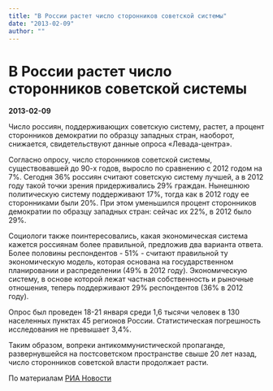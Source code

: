 ```yaml
---
title: "В России растет число сторонников советской системы"
date: "2013-02-09"
author: ""
---
```


# В России растет число сторонников советской системы

**2013-02-09** 

Число россиян, поддерживающих советскую систему, растет, а процент сторонников демократии по образцу западных стран, наоборот, снижается, свидетельствуют данные опроса «Левада-центра».

Согласно опросу, число сторонников советской системы, существовавшей до 90-х годов, выросло по сравнению с 2012 годом на 7%. Сегодня 36% россиян считают советскую систему лучшей, а в 2012 году такой точки зрения придерживались 29% граждан. Нынешнюю политическую систему поддерживают 17%, тогда как в 2012 году ее сторонниками были 20%. При этом уменьшился процент сторонников демократии по образцу западных стран: сейчас их 22%, в 2012 было 29%.

Социологи также поинтересовались, какая экономическая система кажется россиянам более правильной, предложив два варианта ответа. Более половины респондентов - 51% - считают правильной ту экономическую модель, которая основана на государственном планировании и распределении (49% в 2012 году). Экономическую систему, в основе которой лежат частная собственность и рыночные отношения, теперь поддерживают 29% респондентов (36% в 2012 году).

Опрос был проведен 18-21 января среди 1,6 тысячи человек в 130 населенных пунктах 45 регионов России. Статистическая погрешность исследования не превышает 3,4%.

Таким образом, вопреки антикоммунистической пропаганде, развернувшейся на постсоветском пространстве свыше 20 лет назад, число сторонников советской власти продолжает расти.

По материалам [РИА Новости](http://ria.ru/#13604124427484&message=resize&relto=login&action=removeClass&value=registration)